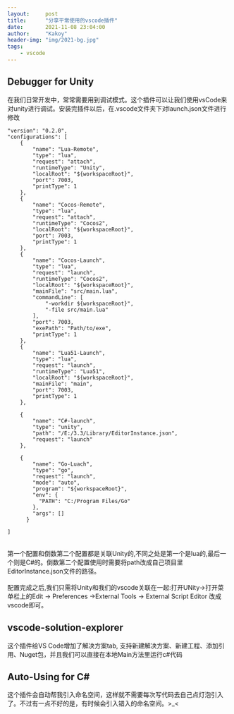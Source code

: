 ```yaml
---
layout:     post
title:      "分享平常使用的vscode插件"
date:       2021-11-08 23:04:00
author:     "Kakoy"
header-img: "img/2021-bg.jpg"
tags:
    - vscode
---
```



## Debugger for Unity
在我们日常开发中，常常需要用到调试模式。这个插件可以让我们使用vsCode来对unity进行调试。安装完插件以后，在.vscode文件夹下对launch.json文件进行修改



    "version": "0.2.0",
    "configurations": [
        {
            "name": "Lua-Remote",
            "type": "lua",
            "request": "attach",
            "runtimeType": "Unity",
            "localRoot": "${workspaceRoot}",
            "port": 7003,
            "printType": 1
        },
        {
            "name": "Cocos-Remote",
            "type": "lua",
            "request": "attach",
            "runtimeType": "Cocos2",
            "localRoot": "${workspaceRoot}",
            "port": 7003,
            "printType": 1
        },
        {
            "name": "Cocos-Launch",
            "type": "lua",
            "request": "launch",
            "runtimeType": "Cocos2",
            "localRoot": "${workspaceRoot}",
            "mainFile": "src/main.lua",
            "commandLine": [
                "-workdir ${workspaceRoot}",
                "-file src/main.lua"
            ],
            "port": 7003,
            "exePath": "Path/to/exe",
            "printType": 1
        },
        {
            "name": "Lua51-Launch",
            "type": "lua",
            "request": "launch",
            "runtimeType": "Lua51",
            "localRoot": "${workspaceRoot}",
            "mainFile": "main",
            "port": 7003,
            "printType": 1
        },
    
        {            
            "name": "C#-launch",
            "type": "unity",
            "path": "/E:/3.3/Library/EditorInstance.json",
            "request": "launch"
        },

        {
            "name": "Go-Luach",
            "type": "go",
            "request": "launch",
            "mode": "auto",
            "program": "${workspaceRoot}",
            "env": {
              "PATH": "C:/Program Files/Go"
            },
            "args": []
          }

    ] 


<div>
    <br>第一个配置和倒数第二个配置都是关联Unity的,不同之处是第一个是lua的,最后一个则是C#的。倒数第二个配置使用时需要将path改成自己项目里EditorInstance.json文件的路径。
    <br>
    <br>配置完成之后,我们只需将Unity和我们的vscode关联在一起:打开UNity->打开菜单栏上的Edit -> Preferences ->External Tools -> External Script Editor 改成vscode即可。
</div>

## vscode-solution-explorer
这个插件给VS Code增加了解决方案tab, 支持新建解决方案、新建工程、添加引用、Nuget包，并且我们可以直接在本地Main方法里运行c#代码

## Auto-Using for C#
这个插件会自动帮我引入命名空间，这样就不需要每次写代码去自己点灯泡引入了。不过有一点不好的是，有时候会引入错入的命名空间。>_<